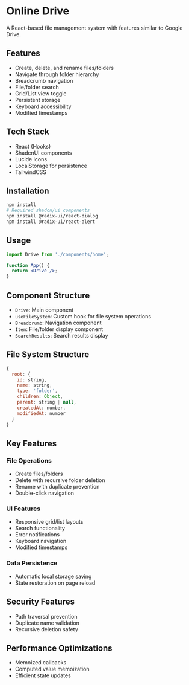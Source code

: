 # Online Drive

A React-based file management system with features similar to Google Drive.

## Features

- Create, delete, and rename files/folders
- Navigate through folder hierarchy
- Breadcrumb navigation
- File/folder search
- Grid/List view toggle
- Persistent storage
- Keyboard accessibility
- Modified timestamps

## Tech Stack

- React (Hooks)
- ShadcnUI components
- Lucide Icons
- LocalStorage for persistence
- TailwindCSS

## Installation

```bash
npm install
# Required shadcn/ui components
npm install @radix-ui/react-dialog
npm install @radix-ui/react-alert
```

## Usage

```jsx
import Drive from './components/home';

function App() {
  return <Drive />;
}
```

## Component Structure

- `Drive`: Main component
- `useFileSystem`: Custom hook for file system operations
- `Breadcrumb`: Navigation component
- `Item`: File/folder display component
- `SearchResults`: Search results display

## File System Structure

```javascript
{
  root: {
    id: string,
    name: string,
    type: 'folder',
    children: Object,
    parent: string | null,
    createdAt: number,
    modifiedAt: number
  }
}
```

## Key Features

### File Operations
- Create files/folders
- Delete with recursive folder deletion
- Rename with duplicate prevention
- Double-click navigation

### UI Features
- Responsive grid/list layouts
- Search functionality
- Error notifications
- Keyboard navigation
- Modified timestamps

### Data Persistence
- Automatic local storage saving
- State restoration on page reload

## Security Features

- Path traversal prevention
- Duplicate name validation
- Recursive deletion safety

## Performance Optimizations

- Memoized callbacks
- Computed value memoization
- Efficient state updates
